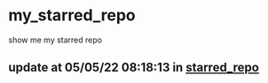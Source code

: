 # my_starred_repo
show me my starred repo

update at 05/05/22 08:18:13 in [starred_repo](./index.html)
---


